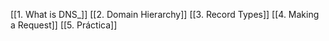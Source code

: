 [[1. What is DNS_]]
[[2. Domain Hierarchy]]
[[3. Record Types]]
[[4. Making a Request]]
[[5. Práctica]]
